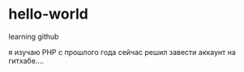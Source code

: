 # hello-world
learning github


я изучаю PHP с прошлого года сейчас решил завести аккаунт на гитхабе....
